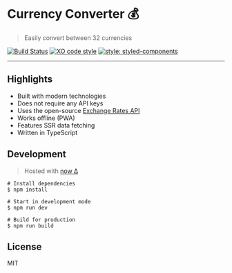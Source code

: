 # Currency Converter 💰

> Easily convert between 32 currencies


[![Build Status](https://travis-ci.org/xxczaki/currency-converter.svg?branch=master)](https://travis-ci.org/xxczaki/currency-converter)
[![XO code style](https://img.shields.io/badge/code_style-XO-5ed9c7.svg)](https://github.com/xojs/xo)
[![style: styled-components](https://img.shields.io/badge/style-%F0%9F%92%85%20styled--components-orange.svg?colorB=daa357&colorA=db748e)](https://github.com/styled-components/styled-components)

---

## Highlights

- Built with modern technologies
- Does not require any API keys
- Uses the open-source [Exchange Rates API](http://exchangeratesapi.io)
- Works offline (PWA)
- Features SSR data fetching
- Written in TypeScript

## Development

> Hosted with [now Δ](https://zeit.co/)

```
# Install dependencies
$ npm install

# Start in development mode
$ npm run dev

# Build for production
$ npm run build
```


## License

MIT
